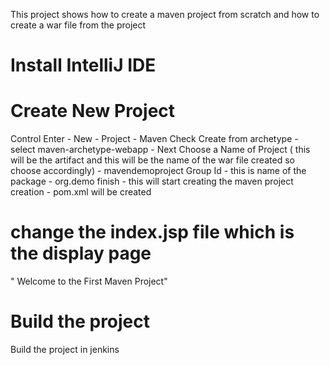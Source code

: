 
This project shows how to create a maven project from scratch and how to create a war file from the project

# Install IntelliJ IDE

# Create New Project 
Control Enter - New - Project - Maven
Check Create from archetype - select maven-archetype-webapp  - Next
Choose a Name of Project ( this will be the artifact and this will be the name of the war file created so choose accordingly) - mavendemoproject
Group Id - this is name of the package - org.demo
finish - this will start creating the maven project creation - pom.xml will be created

# change the index.jsp file which is the display page

" Welcome to the First Maven Project"

# Build the project

Build the project in jenkins
